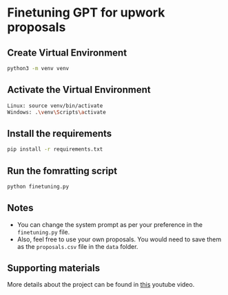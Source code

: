 # Finetuning GPT for upwork proposals

## Create Virtual Environment

```bash
python3 -m venv venv
```

## Activate the Virtual Environment

```bash
Linux: source venv/bin/activate
Windows: .\venv\Scripts\activate

```

## Install the requirements
```bash
pip install -r requirements.txt
```

## Run the fomratting script
```bash
python finetuning.py
```

## Notes
- You can change the system prompt as per your preference in the `finetuning.py` file. 
- Also, feel free to use your own proposals. You would need to save them as the `proposals.csv` file in the `data` folder.

## Supporting materials
More details about the project can be found in [this](https://www.youtube.com/watch?v=lDnrPbJcm-E) youtube video.
